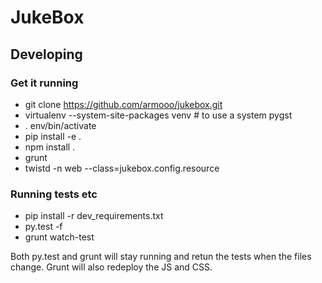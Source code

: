 # JukeBox

## Developing

### Get it running
- git clone https://github.com/armooo/jukebox.git
- virtualenv --system-site-packages venv #  to use a system pygst
- . env/bin/activate
- pip install -e .
- npm install .
- grunt
- twistd -n web --class=jukebox.config.resource

### Running tests etc
- pip install -r dev\_requirements.txt
- py.test -f
- grunt watch-test

Both py.test and grunt will stay running and retun the tests when the files
change. Grunt will also redeploy the JS  and CSS.
